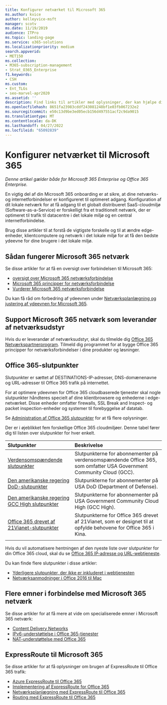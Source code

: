 ```yaml
---
title: Konfigurer netværket til Microsoft 365
ms.author: kvice
author: kelleyvice-msft
manager: scotv
ms.date: 11/19/2019
audience: ITPro
ms.topic: landing-page
ms.service: o365-solutions
ms.localizationpriority: medium
search.appverid:
- MET150
ms.collection:
- M365-subscription-management
- Strat_O365_Enterprise
f1.keywords:
- CSH
ms.custom:
- Ent_TLGs
- seo-marvel-apr2020
ms.assetid: ''
description: Find links til artikler med oplysninger, der kan hjælpe dig med at konfigurere dit netværk til Microsoft 365, herunder en oversigt over netværksforbindelsen og en liste over slutpunkter.
ms.openlocfilehash: 8651fa23983cddf243081248bf1e03fb067232e2
ms.sourcegitcommit: e50c13d9be3ed05ecb156d497551acf2c9da9015
ms.translationtype: MT
ms.contentlocale: da-DK
ms.lasthandoff: 04/27/2022
ms.locfileid: "65092839"
---
```

# <a name="set-up-your-network-for-microsoft-365"></a>Konfigurer netværket til Microsoft 365

*Denne artikel gælder både for Microsoft 365 Enterprise og Office 365 Enterprise.*

En vigtig del af din Microsoft 365 onboarding er at sikre, at dine netværks- og internetforbindelser er konfigureret til optimeret adgang. Konfiguration af dit lokale netværk for at få adgang til et globalt distribueret SaaS-cloudmiljø (Software-as-a-Service) er forskelligt fra et traditionelt netværk, der er optimeret til trafik til datacentre i det lokale miljø og en central internetforbindelse. 

Brug disse artikler til at forstå de vigtigste forskelle og til at ændre edge-enheder, klientcomputere og netværk i det lokale miljø for at få den bedste ydeevne for dine brugere i det lokale miljø.

## <a name="how-microsoft-365-networking-works"></a>Sådan fungerer Microsoft 365 netværk

Se disse artikler for at få en oversigt over forbindelsen til Microsoft 365:

- [oversigt over Microsoft 365 netværksforbindelse](microsoft-365-networking-overview.md)
- [Microsoft 365 principper for netværksforbindelse](microsoft-365-network-connectivity-principles.md)
- [Vurderer Microsoft 365 netværksforbindelse](assessing-network-connectivity.md)

Du kan få råd om forbedring af ydeevnen under [Netværksplanlægning og justering af ydeevnen for Microsoft 365](network-planning-and-performance.md).

## <a name="support-microsoft-365-networking-as-a-network-equipment-vendor"></a>Support Microsoft 365 netværk som leverandør af netværksudstyr

Hvis du er leverandør af netværksudstyr, skal du tilmelde dig [Office 365 Netværkspartnerprogram](microsoft-365-networking-partner-program.md). Tilmeld dig programmet for at bygge Office 365 principper for netværksforbindelser i dine produkter og løsninger. 

## <a name="office-365-endpoints"></a>Office 365-slutpunkter

Slutpunkter er sættet af DESTINATIONS-IP-adresser, DNS-domænenavne og URL-adresser til Office 365 trafik på internettet. 

For at optimere ydeevnen for Office 365 cloudbaserede tjenester skal nogle slutpunkter håndteres specielt af dine klientbrowsere og enhederne i edge-netværket. Disse enheder omfatter firewalls, SSL Break and Inspect- og packet inspection-enheder og systemer til forebyggelse af datatab.

Se [Administration af Office 365 slutpunkter](managing-office-365-endpoints.md) for at få flere oplysninger.

Der er i øjeblikket fem forskellige Office 365 cloudmiljøer. Denne tabel fører dig til listen over slutpunkter for hver enkelt.

| Slutpunkter | Beskrivelse |
|:-------|:-----|
| [Verdensomspændende slutpunkter](urls-and-ip-address-ranges.md) | Slutpunkterne for abonnementer på verdensomspændende Office 365, som omfatter USA Government Community Cloud (GCC). |
| [Den amerikanske regering DoD-slutpunkter](microsoft-365-u-s-government-dod-endpoints.md) | Slutpunkterne for abonnementer på USA DoD (Department of Defense). |
| [Den amerikanske regering GCC High slutpunkter](microsoft-365-u-s-government-gcc-high-endpoints.md) | Slutpunkterne for abonnementer på USA Government Community Cloud High (GCC High). |
| [Office 365 drevet af 21Vianet-slutpunkter](urls-and-ip-address-ranges-21vianet.md) | Slutpunkterne for Office 365 drevet af 21Vianet, som er designet til at opfylde behovene for Office 365 i Kina. |
|||

Hvis du vil automatisere hentningen af den nyeste liste over slutpunkter for din Office 365 cloud, skal du se [Office 365 IP-adresse og URL-webtjeneste](microsoft-365-ip-web-service.md).

Du kan finde flere slutpunkter i disse artikler:

- [Yderligere slutpunkter, der ikke er inkluderet i webtjenesten](additional-office365-ip-addresses-and-urls.md)
- [Netværksanmodninger i Office 2016 til Mac](network-requests-in-office-2016-for-mac.md)


## <a name="additional-topics-for-microsoft-365-networking"></a>Flere emner i forbindelse med Microsoft 365 netværk

Se disse artikler for at få mere at vide om specialiserede emner i Microsoft 365 netværk:

- [Content Delivery Networks](content-delivery-networks.md)
- [IPv6-understøttelse i Office 365-tjenester](ipv6-support.md)
- [NAT-understøttelse med Office 365](nat-support-with-microsoft-365.md)

## <a name="expressroute-for-microsoft-365"></a>ExpressRoute til Microsoft 365

Se disse artikler for at få oplysninger om brugen af ExpressRoute til Office 365 trafik:

- [Azure ExpressRoute til Office 365](azure-expressroute.md)
- [Implementering af ExpressRoute for Office 365](implementing-expressroute.md)
- [Netværksplanlægning med ExpressRoute til Office 365](network-planning-with-expressroute.md)
- [Routing med ExpressRoute til Office 365](routing-with-expressroute.md)
